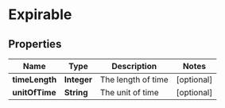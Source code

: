 
# Expirable

## Properties
Name | Type | Description | Notes
------------ | ------------- | ------------- | -------------
**timeLength** | **Integer** | The length of time |  [optional]
**unitOfTime** | **String** | The unit of time |  [optional]



